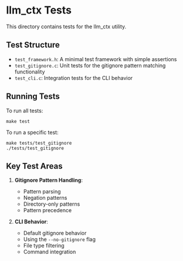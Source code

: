 # llm_ctx Tests

This directory contains tests for the llm_ctx utility.

## Test Structure

- `test_framework.h`: A minimal test framework with simple assertions
- `test_gitignore.c`: Unit tests for the gitignore pattern matching functionality
- `test_cli.c`: Integration tests for the CLI behavior

## Running Tests

To run all tests:

```
make test
```

To run a specific test:

```
make tests/test_gitignore
./tests/test_gitignore
```

## Key Test Areas

1. **Gitignore Pattern Handling**:
   - Pattern parsing
   - Negation patterns
   - Directory-only patterns
   - Pattern precedence

2. **CLI Behavior**:
   - Default gitignore behavior
   - Using the `--no-gitignore` flag
   - File type filtering
   - Command integration
